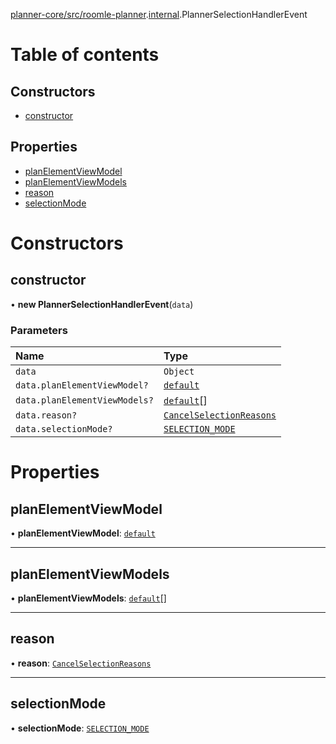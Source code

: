 [planner-core/src/roomle-planner](../modules/planner_core_src_roomle_planner.md).[internal](../modules/planner_core_src_roomle_planner._internal_.md).PlannerSelectionHandlerEvent

# Table of contents

## Constructors

- [constructor](planner_core_src_roomle_planner._internal_.PlannerSelectionHandlerEvent.md#constructor)

## Properties

- [planElementViewModel](planner_core_src_roomle_planner._internal_.PlannerSelectionHandlerEvent.md#planelementviewmodel)
- [planElementViewModels](planner_core_src_roomle_planner._internal_.PlannerSelectionHandlerEvent.md#planelementviewmodels)
- [reason](planner_core_src_roomle_planner._internal_.PlannerSelectionHandlerEvent.md#reason)
- [selectionMode](planner_core_src_roomle_planner._internal_.PlannerSelectionHandlerEvent.md#selectionmode)

# Constructors

## constructor

• **new PlannerSelectionHandlerEvent**(`data`)

### Parameters

| Name | Type |
| :------ | :------ |
| `data` | `Object` |
| `data.planElementViewModel?` | [`default`](configurator_core_src_roomle_configurator._internal_.default-50.md) |
| `data.planElementViewModels?` | [`default`](configurator_core_src_roomle_configurator._internal_.default-50.md)[] |
| `data.reason?` | [`CancelSelectionReasons`](../modules/planner_core_src_roomle_planner._internal_.md#cancelselectionreasons) |
| `data.selectionMode?` | [`SELECTION_MODE`](../enums/configurator_core_src_roomle_configurator._internal_.SELECTION_MODE.md) |

# Properties

## planElementViewModel

• **planElementViewModel**: [`default`](configurator_core_src_roomle_configurator._internal_.default-50.md)

___

## planElementViewModels

• **planElementViewModels**: [`default`](configurator_core_src_roomle_configurator._internal_.default-50.md)[]

___

## reason

• **reason**: [`CancelSelectionReasons`](../modules/planner_core_src_roomle_planner._internal_.md#cancelselectionreasons)

___

## selectionMode

• **selectionMode**: [`SELECTION_MODE`](../enums/configurator_core_src_roomle_configurator._internal_.SELECTION_MODE.md)
